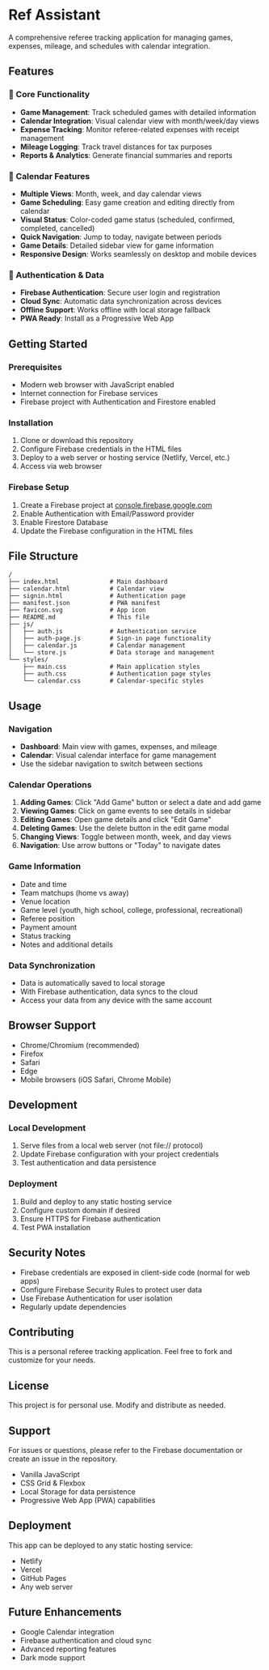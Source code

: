 # Ref Assistant

A comprehensive referee tracking application for managing games, expenses, mileage, and schedules with calendar integration.

## Features

### 🎯 Core Functionality
- **Game Management**: Track scheduled games with detailed information
- **Calendar Integration**: Visual calendar view with month/week/day views
- **Expense Tracking**: Monitor referee-related expenses with receipt management
- **Mileage Logging**: Track travel distances for tax purposes
- **Reports & Analytics**: Generate financial summaries and reports

### 📅 Calendar Features
- **Multiple Views**: Month, week, and day calendar views
- **Game Scheduling**: Easy game creation and editing directly from calendar
- **Visual Status**: Color-coded game status (scheduled, confirmed, completed, cancelled)
- **Quick Navigation**: Jump to today, navigate between periods
- **Game Details**: Detailed sidebar view for game information
- **Responsive Design**: Works seamlessly on desktop and mobile devices

### 🔐 Authentication & Data
- **Firebase Authentication**: Secure user login and registration
- **Cloud Sync**: Automatic data synchronization across devices
- **Offline Support**: Works offline with local storage fallback
- **PWA Ready**: Install as a Progressive Web App

## Getting Started

### Prerequisites
- Modern web browser with JavaScript enabled
- Internet connection for Firebase services
- Firebase project with Authentication and Firestore enabled

### Installation
1. Clone or download this repository
2. Configure Firebase credentials in the HTML files
3. Deploy to a web server or hosting service (Netlify, Vercel, etc.)
4. Access via web browser

### Firebase Setup
1. Create a Firebase project at [console.firebase.google.com](https://console.firebase.google.com)
2. Enable Authentication with Email/Password provider
3. Enable Firestore Database
4. Update the Firebase configuration in the HTML files

## File Structure

```
/
├── index.html              # Main dashboard
├── calendar.html           # Calendar view
├── signin.html             # Authentication page
├── manifest.json           # PWA manifest
├── favicon.svg             # App icon
├── README.md               # This file
├── js/
│   ├── auth.js             # Authentication service
│   ├── auth-page.js        # Sign-in page functionality
│   ├── calendar.js         # Calendar management
│   └── store.js            # Data storage and management
└── styles/
    ├── main.css            # Main application styles
    ├── auth.css            # Authentication page styles
    └── calendar.css        # Calendar-specific styles
```

## Usage

### Navigation
- **Dashboard**: Main view with games, expenses, and mileage
- **Calendar**: Visual calendar interface for game management
- Use the sidebar navigation to switch between sections

### Calendar Operations
1. **Adding Games**: Click "Add Game" button or select a date and add game
2. **Viewing Games**: Click on game events to see details in sidebar
3. **Editing Games**: Open game details and click "Edit Game"
4. **Deleting Games**: Use the delete button in the edit game modal
5. **Changing Views**: Toggle between month, week, and day views
6. **Navigation**: Use arrow buttons or "Today" to navigate dates

### Game Information
- Date and time
- Team matchups (home vs away)
- Venue location
- Game level (youth, high school, college, professional, recreational)
- Referee position
- Payment amount
- Status tracking
- Notes and additional details

### Data Synchronization
- Data is automatically saved to local storage
- With Firebase authentication, data syncs to the cloud
- Access your data from any device with the same account

## Browser Support
- Chrome/Chromium (recommended)
- Firefox
- Safari
- Edge
- Mobile browsers (iOS Safari, Chrome Mobile)

## Development

### Local Development
1. Serve files from a local web server (not file:// protocol)
2. Update Firebase configuration with your project credentials
3. Test authentication and data persistence

### Deployment
1. Build and deploy to any static hosting service
2. Configure custom domain if desired
3. Ensure HTTPS for Firebase authentication
4. Test PWA installation

## Security Notes
- Firebase credentials are exposed in client-side code (normal for web apps)
- Configure Firebase Security Rules to protect user data
- Use Firebase Authentication for user isolation
- Regularly update dependencies

## Contributing
This is a personal referee tracking application. Feel free to fork and customize for your needs.

## License
This project is for personal use. Modify and distribute as needed.

## Support
For issues or questions, please refer to the Firebase documentation or create an issue in the repository.

- Vanilla JavaScript
- CSS Grid & Flexbox
- Local Storage for data persistence
- Progressive Web App (PWA) capabilities

## Deployment

This app can be deployed to any static hosting service:
- Netlify
- Vercel
- GitHub Pages
- Any web server

## Future Enhancements

- Google Calendar integration
- Firebase authentication and cloud sync
- Advanced reporting features
- Dark mode support
